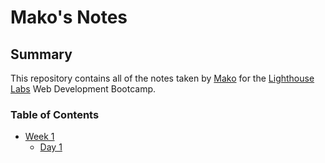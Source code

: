 # Mako's Notes

## Summary
This repository contains all of the notes taken by [Mako](https://github.com/M-ARTHELL) for the [Lighthouse Labs](https://www.lighthouselabs.ca/) Web Development Bootcamp.

### Table of Contents
* [Week 1](/Week_1)
  * [Day 1](/Week_1/Day_1)